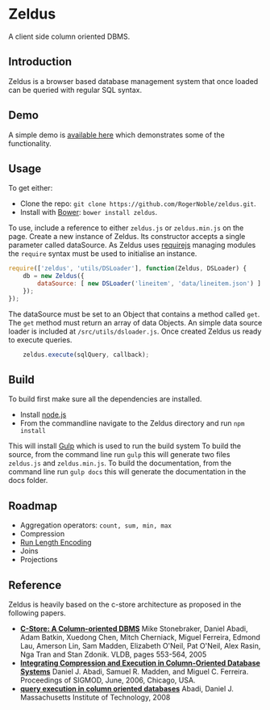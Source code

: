 # Zeldus
A client side column oriented DBMS.

## Introduction
Zeldus is a browser based database management system that once loaded can be queried with regular SQL syntax.

## Demo
A simple demo is [available here](http://rogernoble.github.io/zeldus) which demonstrates some of the functionality.

## Usage
To get either:
- Clone the repo: `git clone https://github.com/RogerNoble/zeldus.git`.
- Install with [Bower](http://bower.io): `bower install zeldus`.

To use, include a reference to either `zeldus.js` or `zeldus.min.js` on the page.
Create a new instance of Zeldus. Its constructor accepts a single parameter called dataSource. As Zeldus uses [requirejs](http://requirejs.org) managing modules the `require` syntax must be used to initialise an instance.
```javascript
require(['zeldus', 'utils/DSLoader'], function(Zeldus, DSLoader) {
    db = new Zeldus({
    	dataSource: [ new DSLoader('lineitem', 'data/lineitem.json') ]
    });
});
```
The dataSource must be set to an Object that contains a method called `get`. The `get` method must return an array of data Objects. An simple data source loader is included at `/src/utils/dsloader.js`.
Once created Zeldus us ready to execute queries.
```javascript
	zeldus.execute(sqlQuery, callback);
```

## Build
To build first make sure all the dependencies are installed. 
- Install [node.js](http://nodejs.org/)
- From the commandline navigate to the Zeldus directory and run `npm install`

This will install [Gulp](http://gulpjs.com/) which is used to run the build system
To build the source, from the command line run `gulp` this will generate two files `zeldus.js` and `zeldus.min.js`.
To build the documentation, from the command line run `gulp docs` this will generate the documentation in the docs folder.

## Roadmap
- Aggregation operators: `count, sum, min, max`
- Compression
 - [Run Length Encoding](http://en.wikipedia.org/wiki/Run-length_encoding)
- Joins
- Projections

## Reference
Zeldus is heavily based on the c-store architecture as proposed in the following papers.
* **[C-Store: A Column-oriented DBMS](http://db.csail.mit.edu/projects/cstore/vldb.pdf)**
 Mike Stonebraker, Daniel Abadi, Adam Batkin, Xuedong Chen, Mitch Cherniack, Miguel Ferreira, Edmond Lau, Amerson Lin, Sam Madden, Elizabeth O'Neil, Pat O'Neil, Alex Rasin, Nga Tran and Stan Zdonik. VLDB, pages 553-564, 2005
* **[Integrating Compression and Execution in Column-Oriented Database Systems](http://db.csail.mit.edu/projects/cstore/abadisigmod06.pdf)**
 Daniel J. Abadi, Samuel R. Madden, and Miguel C. Ferreira. Proceedings of SIGMOD, June, 2006, Chicago, USA.
* **[query execution in column oriented databases](http://paperhub.s3.amazonaws.com/14d147739ca381a610b8eea771ab0c84.pdf)**
 Abadi, Daniel J. Massachusetts Institute of Technology, 2008
